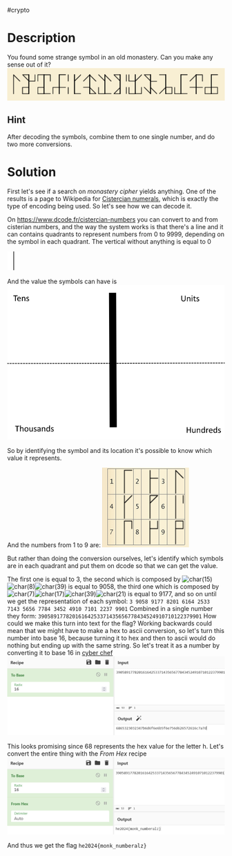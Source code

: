 #crypto 
# Description
You found some strange symbol in an old monastery. Can you make any sense out of it?
![monastery.jpg](../Screenshots/monastery.png)
  
## Hint
After decoding the symbols, combine them to one single number, and do two more conversions.

# Solution
First let's see if a search on *monastery cipher* yields anything.
One of the results is a page to Wikipedia for [Cistercian numerals](https://en.wikipedia.org/wiki/Cistercian_numerals), which is exactly the type of encoding being used. So let's see how we can decode it.

On https://www.dcode.fr/cistercian-numbers you can convert to and from cisterian numbers, and the way the system works is that there's a line and it can contains quadrants to represent numbers from 0  to 9999, depending on the symbol in each quadrant. The vertical without anything is equal to 0

![cisterian 0](../Screenshots/char(0).png)

And the value the symbols can have is
![](../Screenshots/Pasted%20image%2020240331140555.png)
  
So by identifying the symbol and its location it's possible to know which value it represents.

And the numbers from 1 to 9 are:
![Cisterian digits](../Screenshots/Pasted%20image%2020240331141429.png)
  
But rather than doing the conversion ourselves, let's identify which symbols are in each quadrant and put them on dcode so that we can get the value.

The first one is equal to 3, the second which is  composed by ![char(15)](https://www.dcode.fr/tools/cistercian-numbers/images/char(15).png)![char(8)](https://www.dcode.fr/tools/cistercian-numbers/images/char(8).png)![char(39)](https://www.dcode.fr/tools/cistercian-numbers/images/char(39).png) is equal to 9058, the third one which is composed by ![char(7)](https://www.dcode.fr/tools/cistercian-numbers/images/char(7).png)![char(17)](https://www.dcode.fr/tools/cistercian-numbers/images/char(17).png)![char(39)](https://www.dcode.fr/tools/cistercian-numbers/images/char(39).png)![char(21)](https://www.dcode.fr/tools/cistercian-numbers/images/char(21).png) is equal to 9177, and so on until we get the representation of each symbol:
`3 9058 9177 8201 6164 2533 7143 5656 7784 3452 4910 7101 2237 9901`
Combined in a single number they form:
`39058917782016164253371435656778434524910710122379901`
How could we make this turn into text for the flag? Working backwards could mean that we might have to make a hex to ascii conversion, so let's turn this number into base 16, because turning it to hex and then to ascii would do nothing but ending up with the same string. So let's treat it as a number by converting it to base 16 in [cyber chef](https://cyberchef.org/)
![decimal to base 16](../Screenshots/Pasted%20image%2020240331142540.png)
  
This looks promising since 68 represents the hex value for the letter h. Let's convert the entire thing with the *From Hex* recipe
![flag](../Screenshots/Pasted%20image%2020240331142643.png)
  
And thus we get the flag `he2024{monk_numberalz}`